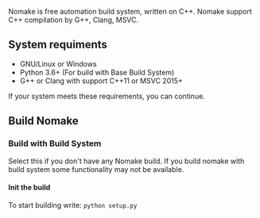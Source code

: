 Nomake is free automation build system, written on C++.
Nomake support C++ compilation by G++, Clang, MSVC.

## System requiments
- GNU/Linux or Windows
- Python 3.6+ (For build with Base Build System)
- G++ or Clang with support C++11 or MSVC 2015+

If your system meets these requirements, you can continue.	
## Build Nomake
### Build with Build System
Select this if you don't have any Nomake build. 
If you build nomake with build system some functionality may not be available. 
#### Init the build 
To start building write:
`python setup.py`